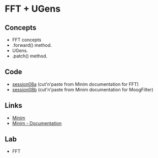 <h1>FFT + UGens</h1>
<h2>Concepts</h2>
<ul>
<li>FFT concepts
<li>.forward() method.
<li>UGens.
<li>.patch() method.
</ul>
<h2>Code</h2>
<ul>
<li> <a href="https://github.com/enricguaus/programacio/tree/master/session08/session08a">session08a</a> (cut'n'paste from Minim documentation for FFT)
<li> <a href="https://github.com/enricguaus/programacio/tree/master/session08/session08b">session08b</a> (cut'n'paste from Minim documentation for MoogFilter)
</ul>
<h2>Links</h2>
<ul>
<li> <a href="https://code.compartmental.net/tools/minim/">Minim</a>
<li> <a href="https://code.compartmental.net/minim/">Minim - Documentation</a>
</ul>
<h2>Lab</h2>
<ul>
<li>FFT
</ul>
